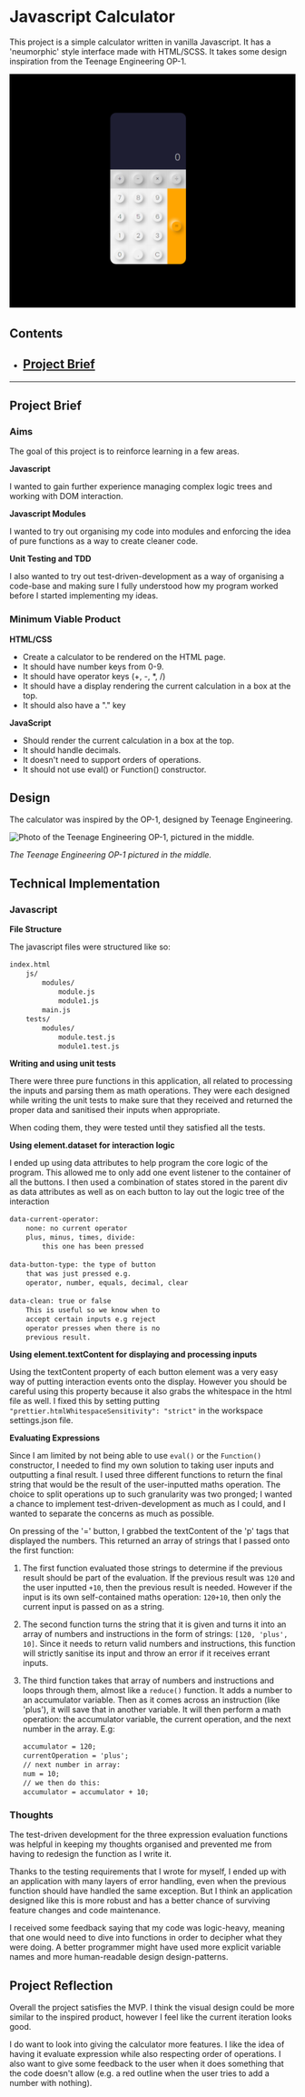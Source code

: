 # Javascript Calculator

This project is a simple calculator written in vanilla Javascript. It
has a 'neumorphic' style interface made with HTML/SCSS. It takes some
design inspiration from the Teenage Engineering OP-1.

<!-- You can find this hosted at kchn.com.au/jscalculator -->

![Screenshot of the calculator.](./README-images/calculator-screenshot.png)

## **Contents**

-   ## [Project Brief](#project-brief-1)

---

## Project Brief

### Aims

The goal of this project is to reinforce learning in a few areas.

**Javascript**

I wanted to gain further experience managing complex logic trees and
working with DOM interaction.

**Javascript Modules**

I wanted to try out organising my code into modules and enforcing the
idea of pure functions as a way to create cleaner code.

**Unit Testing and TDD**

I also wanted to try out test-driven-development as a way of
organising a code-base and making sure I fully understood how my
program worked before I started implementing my ideas.

### Minimum Viable Product

**HTML/CSS**

-   Create a calculator to be rendered on the HTML page.
-   It should have number keys from 0-9.
-   It should have operator keys (+, -, \*, /)
-   It should have a display rendering the current calculation in a
    box at the top.
-   It should also have a "." key

**JavaScript**

-   Should render the current calculation in a box at the top.
-   It should handle decimals.
-   It doesn't need to support orders of operations.
-   It should not use eval() or Function() constructor.

## Design

The calculator was inspired by the OP-1, designed by Teenage
Engineering.

![Photo of the Teenage Engineering OP-1, pictured in the middle.](https://upload.wikimedia.org/wikipedia/commons/thumb/0/0d/CNCD_Berlin_session_2019_%282019-04-27_13.52.18_by_Ville_Hyv%C3%B6nen%29.jpg/800px-CNCD_Berlin_session_2019_%282019-04-27_13.52.18_by_Ville_Hyv%C3%B6nen%29.jpg)

_The Teenage Engineering OP-1 pictured in the middle._

## Technical Implementation

### Javascript

**File Structure**

The javascript files were structured like so:

    index.html
        js/
            modules/
                module.js
                module1.js
            main.js
        tests/
            modules/
                module.test.js
                module1.test.js

**Writing and using unit tests**

There were three pure functions in this application, all related to
processing the inputs and parsing them as math operations. They were
each designed while writing the unit tests to make sure that they
received and returned the proper data and sanitised their inputs when
appropriate.

When coding them, they were tested until they satisfied all the tests.

**Using element.dataset for interaction logic**

I ended up using data attributes to help program the core logic of the
program. This allowed me to only add one event listener to the
container of all the buttons. I then used a combination of states
stored in the parent div as data attributes as well as on each button
to lay out the logic tree of the interaction

    data-current-operator:
        none: no current operator
        plus, minus, times, divide:
            this one has been pressed

    data-button-type: the type of button
        that was just pressed e.g.
        operator, number, equals, decimal, clear

    data-clean: true or false
        This is useful so we know when to
        accept certain inputs e.g reject
        operator presses when there is no
        previous result.

**Using element.textContent for displaying and processing inputs**

Using the textContent property of each button element was a very easy
way of putting interaction events onto the display. However you should
be careful using this property because it also grabs the whitespace in
the html file as well. I fixed this by setting putting
`"prettier.htmlWhitespaceSensitivity": "strict"` in the workspace
settings.json file.

**Evaluating Expressions**

Since I am limited by not being able to use `eval()` or the
`Function()` constructor, I needed to find my own solution to taking
user inputs and outputting a final result. I used three different
functions to return the final string that would be the result of the
user-inputted maths operation. The choice to split operations up to
such granularity was two pronged; I wanted a chance to implement
test-driven-development as much as I could, and I wanted to separate
the concerns as much as possible.

On pressing of the '=' button, I grabbed the textContent of the 'p'
tags that displayed the numbers. This returned an array of strings
that I passed onto the first function:

1.  The first function evaluated those strings to determine if the
    previous result should be part of the evaluation. If the previous
    result was `120` and the user inputted `+10`, then the previous
    result is needed. However if the input is its own self-contained
    maths operation: `120+10`, then only the current input is passed
    on as a string.

2.  The second function turns the string that it is given and turns it
    into an array of numbers and instructions in the form of strings:
    `[120, 'plus', 10]`. Since it needs to return valid numbers and
    instructions, this function will strictly sanitise its input and
    throw an error if it receives errant inputs.

3.  The third function takes that array of numbers and instructions
    and loops through them, almost like a `reduce()` function. It adds
    a number to an accumulator variable. Then as it comes across an
    instruction (like 'plus'), it will save that in another variable.
    It will then perform a math operation: the accumulator variable,
    the current operation, and the next number in the array. E.g:

        accumulator = 120;
        currentOperation = 'plus';
        // next number in array:
        num = 10;
        // we then do this:
        accumulator = accumulator + 10;

### Thoughts

The test-driven development for the three expression evaluation
functions was helpful in keeping my thoughts organised and prevented
me from having to redesign the function as I write it.

Thanks to the testing requirements that I wrote for myself, I ended up
with an application with many layers of error handling, even when the
previous function should have handled the same exception. But I think
an application designed like this is more robust and has a better
chance of surviving feature changes and code maintenance.

I received some feedback saying that my code was logic-heavy, meaning
that one would need to dive into functions in order to decipher what
they were doing. A better programmer might have used more explicit
variable names and more human-readable design design-patterns.

## Project Reflection

Overall the project satisfies the MVP. I think the visual design could
be more similar to the inspired product, however I feel like the
current iteration looks good.

I do want to look into giving the calculator more features. I like the
idea of having it evaluate expression while also respecting order of
operations. I also want to give some feedback to the user when it does
something that the code doesn't allow (e.g. a red outline when the
user tries to add a number with nothing).
